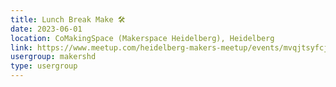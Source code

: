 ```yaml
---
title: Lunch Break Make 🛠️
date: 2023-06-01
location: CoMakingSpace (Makerspace Heidelberg), Heidelberg
link: https://www.meetup.com/heidelberg-makers-meetup/events/mvqjtsyfcjbcb/
usergroup: makershd
type: usergroup
---
```

